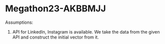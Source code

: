 # Megathon23-AKBBMJJ

Assumptions:
1. API for LinkedIn, Instagram is available. We take the data from the given API and construct the initial vector from it. 

